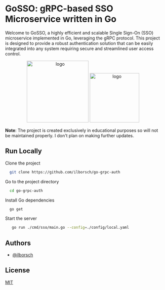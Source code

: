 
# GoSSO: gRPC-based SSO Microservice written in Go


Welcome to GoSSO, a highly efficient and scalable Single Sign-On (SSO) microservice implemented in Go, leveraging the gRPC protocol. This project is designed to provide a robust authentication solution that can be easily integrated into any system requiring secure and streamlined user access control.

<p align="center">
    <img style="width: 200px;" src="https://go.dev/blog/go-brand/Go-Logo/PNG/Go-Logo_Blue.png" alt="logo">
    <img style="width: 160px;" src="https://miro.medium.com/v2/resize:fit:1400/format:webp/1*xZXmBNa-o0P5YYsKmsKO0Q.png" alt="logo">
</p>

**Note**: The project is created exclusively in educational purposes so will not be maintained properly. I don't plan on making further updates.

## Run Locally

Clone the project

```bash
  git clone https://github.com/ilborsch/go-grpc-auth
```

Go to the project directory

```bash
  cd go-grpc-auth
```

Install Go dependencies

```bash
  go get
```

Start the server

```bash
   go run ./cmd/sso/main.go --config=./config/local.yaml
```




## Authors

- [@ilborsch](https://www.github.com/ilborsch)


## License

[MIT](https://choosealicense.com/licenses/mit/)
